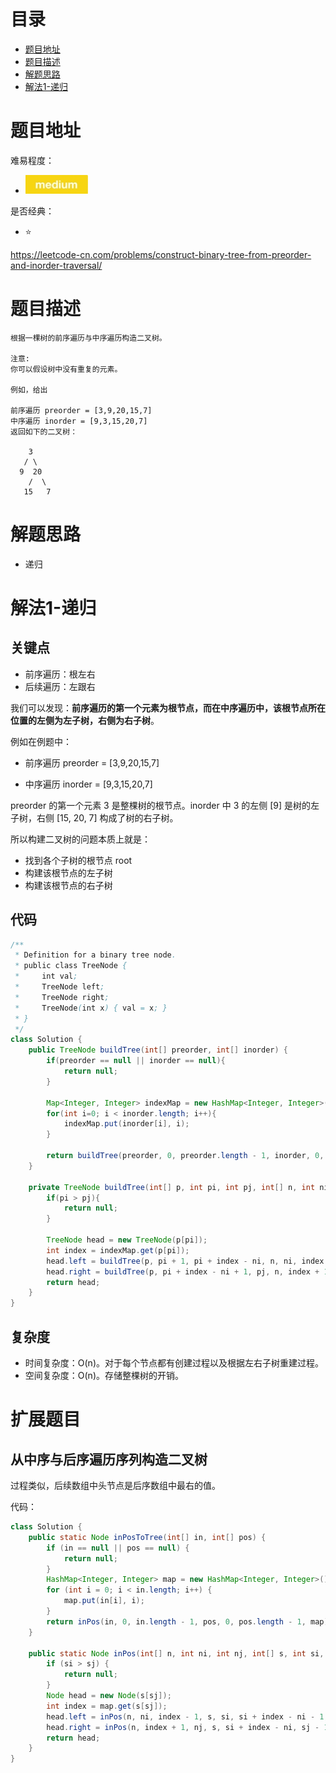 # 目录
* [题目地址](#题目地址)
* [题目描述](#题目描述)
* [解题思路](#解题思路)
* [解法1-递归](#解法1-递归)



# 题目地址
难易程度：
- ![medium.jpg](../.images/medium.jpg)

是否经典：
- ⭐️

https://leetcode-cn.com/problems/construct-binary-tree-from-preorder-and-inorder-traversal/

# 题目描述
```$xslt
根据一棵树的前序遍历与中序遍历构造二叉树。

注意:
你可以假设树中没有重复的元素。

例如，给出

前序遍历 preorder = [3,9,20,15,7]
中序遍历 inorder = [9,3,15,20,7]
返回如下的二叉树：

    3
   / \
  9  20
    /  \
   15   7
```


# 解题思路
- 递归



# 解法1-递归
## 关键点
- 前序遍历：根左右
- 后续遍历：左跟右


我们可以发现：**前序遍历的第一个元素为根节点，而在中序遍历中，该根节点所在位置的左侧为左子树，右侧为右子树**。

例如在例题中：
- 前序遍历 preorder = [3,9,20,15,7]

- 中序遍历 inorder = [9,3,15,20,7]

preorder 的第一个元素 3 是整棵树的根节点。inorder 中 3 的左侧 [9] 是树的左子树，右侧 [15, 20, 7] 构成了树的右子树。

所以构建二叉树的问题本质上就是：
- 找到各个子树的根节点 root
- 构建该根节点的左子树
- 构建该根节点的右子树

## 代码
```Java
/**
 * Definition for a binary tree node.
 * public class TreeNode {
 *     int val;
 *     TreeNode left;
 *     TreeNode right;
 *     TreeNode(int x) { val = x; }
 * }
 */
class Solution {
    public TreeNode buildTree(int[] preorder, int[] inorder) {
        if(preorder == null || inorder == null){
            return null;
        }

        Map<Integer, Integer> indexMap = new HashMap<Integer, Integer>(preorder.length);
        for(int i=0; i < inorder.length; i++){
            indexMap.put(inorder[i], i);
        }

        return buildTree(preorder, 0, preorder.length - 1, inorder, 0, inorder.length - 1, indexMap);
    }

    private TreeNode buildTree(int[] p, int pi, int pj, int[] n, int ni, int nj, Map<Integer, Integer> indexMap){
        if(pi > pj){
            return null;
        }

        TreeNode head = new TreeNode(p[pi]);
        int index = indexMap.get(p[pi]);
        head.left = buildTree(p, pi + 1, pi + index - ni, n, ni, index - 1, indexMap);  // index - ni表示左子树长度，pi + index - ni表示前序中左子树最大下标
        head.right = buildTree(p, pi + index - ni + 1, pj, n, index + 1, nj, indexMap);
        return head;
    }
}
```


## 复杂度
- 时间复杂度：O(n)。对于每个节点都有创建过程以及根据左右子树重建过程。
- 空间复杂度：O(n)。存储整棵树的开销。


# 扩展题目
## 从中序与后序遍历序列构造二叉树
过程类似，后续数组中头节点是后序数组中最右的值。

代码：
```Java
class Solution {
    public static Node inPosToTree(int[] in, int[] pos) {
        if (in == null || pos == null) {
            return null;
        }
        HashMap<Integer, Integer> map = new HashMap<Integer, Integer>();
        for (int i = 0; i < in.length; i++) {
            map.put(in[i], i);
        }
        return inPos(in, 0, in.length - 1, pos, 0, pos.length - 1, map);
    }

    public static Node inPos(int[] n, int ni, int nj, int[] s, int si, int sj, HashMap<Integer, Integer> map) {
        if (si > sj) {
            return null;
        }
        Node head = new Node(s[sj]);
        int index = map.get(s[sj]);
        head.left = inPos(n, ni, index - 1, s, si, si + index - ni - 1, map);  // 由于第i个不是头节点，相比前序要减一
        head.right = inPos(n, index + 1, nj, s, si + index - ni, sj - 1, map);
        return head;
    }
}
```